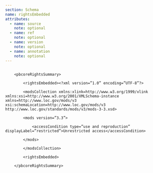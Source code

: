 ```yaml
---
section: Schema
name: rightsEmbedded
attributes:
  - name: source
    note: optional
  - name: ref
    note: optional
  - name: version
    note: optional
  - name: annotation
    note: optional
---
```


<pre>
  <code>
	&lt;pbcoreRightsSummary&gt;<br>
     	&lt;rightsEmbedded&gt;&lt;?xml version=&rdquo;1.0&rdquo; encoding=&rdquo;UTF-8&rdquo;?&gt;<br>
     	&lt;modsCollection xmlns:xlink=http://www.w3.org/1999/xlink xmlns:xsi=http://www.w3.org/2001/XMLSchema-instance xmlns=http://www.loc.gov/mods/v3 xsi:schemaLocation=http://www.loc.gov/mods/v3 http://www.loc.gov/standards/mods/v3/mods-3-3.xsd&gt;<br>
     	&lt;mods version=&rdquo;3.3&rdquo;&gt;<br>
        	&lt;accessCondition type=&rdquo;use and reproduction&rdquo; displayLabel=&rdquo;restricted&rdquo;&gt;Unrestricted access&lt;/accessCondition&gt;<br>
     	&lt;/mods&gt;<br>
     	&lt;/modsCollection&gt;<br>
     	&lt;rightsEmbedded&gt;<br>
	&lt;/pbcoreRightsSummary&gt;
  </code>
</pre>
